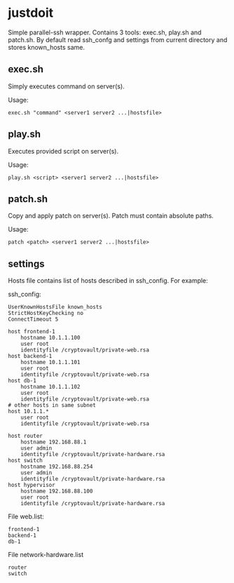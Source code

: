 # justdoit
Simple parallel-ssh wrapper. Contains 3 tools: exec.sh, play.sh and patch.sh. By default read ssh_confg and settings from current directory and stores known_hosts same.

## exec.sh
Simply executes command on server(s).

Usage:

    exec.sh "command" <server1 server2 ...|hostsfile>

## play.sh
Executes provided script on server(s).

Usage:

    play.sh <script> <server1 server2 ...|hostsfile>

## patch.sh
Copy and apply patch on server(s). Patch must contain absolute paths.

Usage:

    patch <patch> <server1 server2 ...|hostsfile>
## settings
Hosts file contains list of hosts described in ssh_config. For example:

ssh_config:

    UserKnownHostsFile known_hosts
    StrictHostKeyChecking no
    ConnectTimeout 5
    
    host frontend-1
        hostname 10.1.1.100
        user root
        identityfile /cryptovault/private-web.rsa
    host backend-1
        hostname 10.1.1.101
        user root
        identityfile /cryptovault/private-web.rsa
    host db-1
        hostname 10.1.1.102
        user root
        identityfile /cryptovault/private-web.rsa
    # other hosts in same subnet
    host 10.1.1.*
        user root
        identityfile /cryptovault/private-web.rsa
    
    host router
        hostname 192.168.88.1
        user admin
        identityfile /cryptovault/private-hardware.rsa
    host switch
        hostname 192.168.88.254
        user admin
        identityfile /cryptovault/private-hardware.rsa
    host hypervisor
        hostname 192.168.88.100
        user root
        identityfile /cryptovault/private-hardware.rsa

File web.list:

    frontend-1
    backend-1
    db-1
    
File network-hardware.list

    router
    switch
